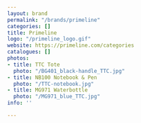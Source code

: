 ```yaml
---
layout: brand
permalink: "/brands/primeline"
categories: []
title: Primeline
logo: "/primeline_logo.gif"
website: https://primeline.com/categories
catalogues: []
photos:
- title: TTC Tote
  photo: "/BG401_black-handle_TTC.jpg"
- title: NB100 Notebook & Pen
  photo: "/TTC-notebook.jpg"
- title: MG971 Waterbottle
  photo: "/MG971_blue_TTC.jpg"
info: ''

---
```

